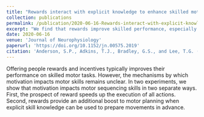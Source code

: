 ```yaml
---
title: "Rewards interact with explicit knowledge to enhance skilled motor performance"
collection: publications
permalink: /publication/2020-06-16-Rewards-interact-with-explicit-knowledge-to-enhance-skilled-motor-performance
excerpt: "We find that rewards improve skilled performance, especially when people are able to explictly plan their movements in advance."
date: 2020-06-16
venue: 'Journal of Neurophysiology'
paperurl: 'https://doi.org/10.1152/jn.00575.2019'
citation: 'Anderson, S.P., Adkins, T.J., Bradley, G.S., and Lee, T.G. (2020). &quot;Rewards interact with explicit knowledge to enhance skilled motor performance.&quot; <i>Journal of Neurophysiology</i>. 123(6), 2476-2490.'
---
```


Offering people rewards and incentives typically improves their performance on skilled motor tasks. However, the mechanisms by which motivation impacts motor skills remains unclear. In two experiments, we show that motivation impacts motor sequencing skills in two separate ways. First, the prospect of reward speeds up the execution of all actions. Second, rewards provide an additional boost to motor planning when explicit skill knowledge can be used to prepare movements in advance.
